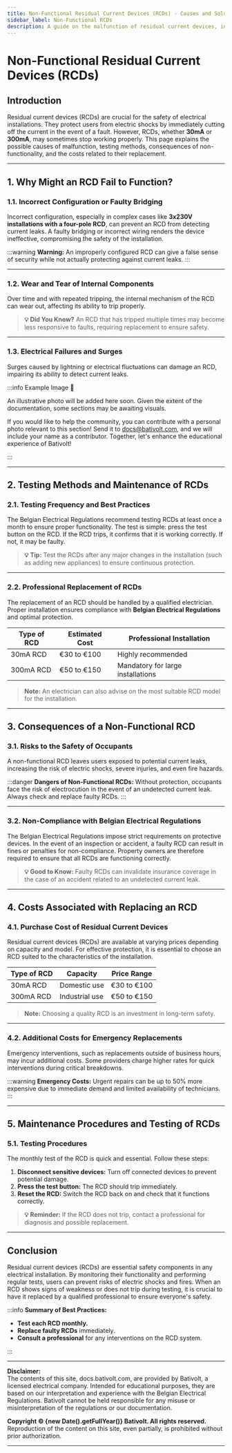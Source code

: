 ```yaml
---
title: Non-Functional Residual Current Devices (RCDs) - Causes and Solutions
sidebar_label: Non-Functional RCDs
description: A guide on the malfunction of residual current devices, including causes, testing methods, and tips for replacement to ensure the safety of electrical installations.
---
```


# Non-Functional Residual Current Devices (RCDs)

## Introduction

Residual current devices (RCDs) are crucial for the safety of electrical installations. They protect users from electric shocks by immediately cutting off the current in the event of a fault. However, RCDs, whether **30mA** or **300mA**, may sometimes stop working properly. This page explains the possible causes of malfunction, testing methods, consequences of non-functionality, and the costs related to their replacement.

---

## 1. Why Might an RCD Fail to Function?

### 1.1. Incorrect Configuration or Faulty Bridging

Incorrect configuration, especially in complex cases like **3x230V installations with a four-pole RCD**, can prevent an RCD from detecting current leaks. A faulty bridging or incorrect wiring renders the device ineffective, compromising the safety of the installation.

:::warning
**Warning:** An improperly configured RCD can give a false sense of security while not actually protecting against current leaks.
:::

---

### 1.2. Wear and Tear of Internal Components

Over time and with repeated tripping, the internal mechanism of the RCD can wear out, affecting its ability to trip properly.

> **💡 Did You Know?** An RCD that has tripped multiple times may become less responsive to faults, requiring replacement to ensure safety.

---

### 1.3. Electrical Failures and Surges

Surges caused by lightning or electrical fluctuations can damage an RCD, impairing its ability to detect current leaks.

:::info Example Image 📸

An illustrative photo will be added here soon. Given the extent of the documentation, some sections may be awaiting visuals.

If you would like to help the community, you can contribute with a personal photo relevant to this section! Send it to [docs@bativolt.com](mailto:docs@bativolt.com), and we will include your name as a contributor. Together, let's enhance the educational experience of Bativolt!

:::

---

## 2. Testing Methods and Maintenance of RCDs

### 2.1. Testing Frequency and Best Practices

The Belgian Electrical Regulations recommend testing RCDs at least once a month to ensure proper functionality. The test is simple: press the test button on the RCD. If the RCD trips, it confirms that it is working correctly. If not, it may be faulty.

> **💡 Tip:** Test the RCDs after any major changes in the installation (such as adding new appliances) to ensure continuous protection.

---

### 2.2. Professional Replacement of RCDs

The replacement of an RCD should be handled by a qualified electrician. Proper installation ensures compliance with **Belgian Electrical Regulations** and optimal protection.

| **Type of RCD**         | **Estimated Cost**  | **Professional Installation**   |
|-------------------------|---------------------|---------------------------------|
| 30mA RCD                | €30 to €100         | Highly recommended             |
| 300mA RCD               | €50 to €150         | Mandatory for large installations |

> **Note:** An electrician can also advise on the most suitable RCD model for the installation.

---

## 3. Consequences of a Non-Functional RCD

### 3.1. Risks to the Safety of Occupants

A non-functional RCD leaves users exposed to potential current leaks, increasing the risk of electric shocks, severe injuries, and even fire hazards.

:::danger
**Dangers of Non-Functional RCDs:** Without protection, occupants face the risk of electrocution in the event of an undetected current leak. Always check and replace faulty RCDs.
:::

---

### 3.2. Non-Compliance with Belgian Electrical Regulations

The Belgian Electrical Regulations impose strict requirements on protective devices. In the event of an inspection or accident, a faulty RCD can result in fines or penalties for non-compliance. Property owners are therefore required to ensure that all RCDs are functioning correctly.

> **💡 Good to Know:** Faulty RCDs can invalidate insurance coverage in the case of an accident related to an undetected current leak.

---

## 4. Costs Associated with Replacing an RCD

### 4.1. Purchase Cost of Residual Current Devices

Residual current devices (RCDs) are available at varying prices depending on capacity and model. For effective protection, it is essential to choose an RCD suited to the characteristics of the installation.

| **Type of RCD**         | **Capacity**       | **Price Range**       |
|-------------------------|--------------------|-----------------------|
| 30mA RCD                | Domestic use       | €30 to €100           |
| 300mA RCD               | Industrial use     | €50 to €150           |

> **Note:** Choosing a quality RCD is an investment in long-term safety.

---

### 4.2. Additional Costs for Emergency Replacements

Emergency interventions, such as replacements outside of business hours, may incur additional costs. Some providers charge higher rates for quick interventions during critical breakdowns.

:::warning
**Emergency Costs:** Urgent repairs can be up to 50% more expensive due to immediate demand and limited availability of technicians.
:::

---

## 5. Maintenance Procedures and Testing of RCDs

### 5.1. Testing Procedures

The monthly test of the RCD is quick and essential. Follow these steps:

1. **Disconnect sensitive devices:** Turn off connected devices to prevent potential damage.
2. **Press the test button:** The RCD should trip immediately.
3. **Reset the RCD:** Switch the RCD back on and check that it functions correctly.

> **💡 Reminder:** If the RCD does not trip, contact a professional for diagnosis and possible replacement.

---

## Conclusion

Residual current devices (RCDs) are essential safety components in any electrical installation. By monitoring their functionality and performing regular tests, users can prevent risks of electric shocks and fires. When an RCD shows signs of weakness or does not trip during testing, it is crucial to have it replaced by a qualified professional to ensure everyone's safety.

:::info
**Summary of Best Practices:** 
- **Test each RCD monthly.**
- **Replace faulty RCDs** immediately.
- **Consult a professional** for any interventions on the RCD system.

:::

---

**Disclaimer:**  
The contents of this site, docs.bativolt.com, are provided by Bativolt, a licensed electrical company. Intended for educational purposes, they are based on our interpretation and experience with the Belgian Electrical Regulations. Bativolt cannot be held responsible for any misuse or misinterpretation of the regulations or our documentation.

**Copyright © {new Date().getFullYear()} Bativolt. All rights reserved.**  
Reproduction of the content on this site, even partially, is prohibited without prior authorization.

---